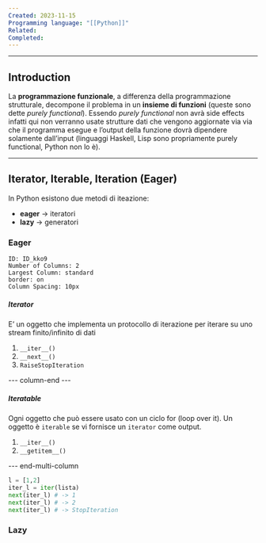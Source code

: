 ```yaml
---
Created: 2023-11-15
Programming language: "[[Python]]"
Related: 
Completed:
---
```

---
## Introduction
La **programmazione funzionale**, a differenza della programmazione strutturale, decompone il problema in un **insieme di funzioni** (queste sono dette *purely functional*).
Essendo *purely functional* non avrà side effects infatti qui non verranno usate strutture dati che vengono aggiornate via via che il programma esegue e l’output della funzione dovrà dipendere solamente dall’input (linguaggi Haskell, Lisp sono propriamente purely functional, Python non lo è).

---
## Iterator, Iterable, Iteration (Eager)
In Python esistono due metodi di iteazione:
- **eager** → iteratori
- **lazy** → generatori

### Eager

```start-multi-column
ID: ID_kko9
Number of Columns: 2
Largest Column: standard
border: on
Column Spacing: 10px
```

##### Iterator
E’ un oggetto che implementa un protocollo di iterazione per iterare su uno stream finito/infinito di dati
1. `__iter__()`
2. `__next__()`
3. `RaiseStopIteration`

--- column-end ---

##### Iteratable
Ogni oggetto che può essere usato con un ciclo for (loop over it). Un oggetto è `iterable` se vi fornisce un `iterator` come output.
1. `__iter__()`
2. `__getitem__()`

--- end-multi-column
```python
l = [1,2]
iter_l = iter(lista)
next(iter_l) # -> 1
next(iter_l) # -> 2
next(iter_l) # -> StopIteration
```

### Lazy
